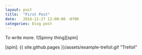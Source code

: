 ```yaml
---
layout: post
title:  "First Post"
date:   2016-12-27 12:00:00 -0700
categories: blog post 
---
```


To write more.
![Spinny thing][spin]


[spin]: {{ site.github.pages }}/assets/example-trefoil.gif "Trefoil"

